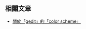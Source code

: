 

## 相關文章

* [關於「gedit」的「color scheme」](https://samwhelp.github.io/note-ubuntu-17.10/read/subject/gedit/color-scheme.html)
